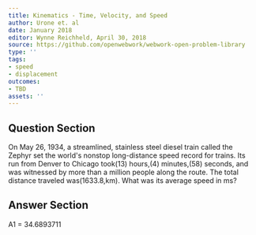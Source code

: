 ```yaml
---
title: Kinematics - Time, Velocity, and Speed
author: Urone et. al
date: January 2018
editor: Wynne Reichheld, April 30, 2018
source: https://github.com/openwebwork/webwork-open-problem-library
type: ''
tags:
- speed
- displacement
outcomes:
- TBD
assets: ''
---
```


## Question Section 

On May 26, 1934, a streamlined, stainless steel diesel train called the Zephyr set the world's nonstop long-distance speed record for trains. Its run from Denver to Chicago took(13) hours,(4) minutes,(58) seconds, and was witnessed by more than a million people along the route. The total distance traveled was(1633.8,km). What was its average speed in ms?


## Answer Section

A1 = 34.6893711